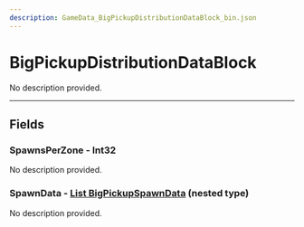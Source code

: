 ```yaml
---
description: GameData_BigPickupDistributionDataBlock_bin.json
---
```


# BigPickupDistributionDataBlock

No description provided.

***

## Fields

### SpawnsPerZone - Int32

No description provided.

### SpawnData - [List BigPickupSpawnData](../../nested-types/bigpickupspawndata.md) (nested type)

No description provided.
